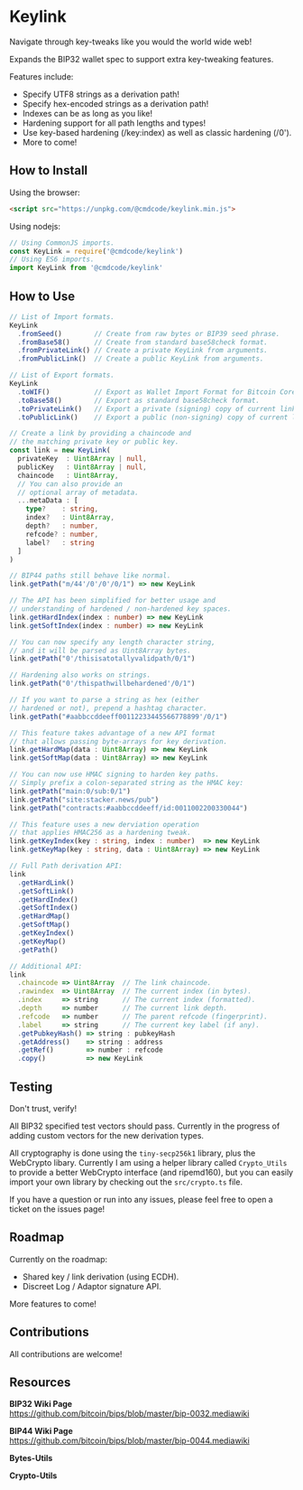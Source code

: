# Keylink

Navigate through key-tweaks like you would the world wide web!

Expands the BIP32 wallet spec to support extra key-tweaking features.

Features include:
 * Specify UTF8 strings as a derivation path!
 * Specify hex-encoded strings as a derivation path!
 * Indexes can be as long as you like!
 * Hardening support for all path lengths and types!
 * Use key-based hardening (/key:index) as well as classic hardening (/0').
 * More to come!

## How to Install
Using the browser:
```html
<script src="https://unpkg.com/@cmdcode/keylink.min.js">
```
Using nodejs:
```js
// Using CommonJS imports.
const KeyLink = require('@cmdcode/keylink')
// Using ES6 imports.
import KeyLink from '@cmdcode/keylink'
```

## How to Use
```ts
// List of Import formats.
KeyLink
  .fromSeed()        // Create from raw bytes or BIP39 seed phrase.
  .fromBase58()      // Create from standard base58check format.
  .fromPrivateLink() // Create a private KeyLink from arguments.
  .fromPublicLink()  // Create a public KeyLink from arguments.

// List of Export formats.
KeyLink
  .toWIF()           // Export as Wallet Import Format for Bitcoin Core.
  .toBase58()        // Export as standard base58check format.
  .toPrivateLink()   // Export a private (signing) copy of current link.
  .toPublicLink()    // Export a public (non-signing) copy of current link.

// Create a link by providing a chaincode and
// the matching private key or public key.
const link = new KeyLink(
  privateKey  : Uint8Array | null,
  publicKey   : Uint8Array | null,
  chaincode   : Uint8Array,
  // You can also provide an 
  // optional array of metadata.
  ...metaData : [
    type?    : string,
    index?   : Uint8Array,
    depth?   : number,
    refcode? : number,
    label?   : string
  ]
)

// BIP44 paths still behave like normal.
link.getPath("m/44'/0'/0'/0/1") => new KeyLink

// The API has been simplified for better usage and
// understanding of hardened / non-hardened key spaces.
link.getHardIndex(index : number) => new KeyLink
link.getSoftIndex(index : number) => new KeyLink

// You can now specify any length character string,
// and it will be parsed as Uint8Array bytes.
link.getPath("0'/thisisatotallyvalidpath/0/1")

// Hardening also works on strings.
link.getPath("0'/thispathwillbehardened'/0/1")

// If you want to parse a string as hex (either
// hardened or not), prepend a hashtag character.
link.getPath("#aabbccddeeff00112233445566778899'/0/1")

// This feature takes advantage of a new API format
// that allows passing byte-arrays for key derivation.
link.getHardMap(data : Uint8Array) => new KeyLink
link.getSoftMap(data : Uint8Array) => new KeyLink

// You can now use HMAC signing to harden key paths.
// Simply prefix a colon-separated string as the HMAC key:
link.getPath("main:0/sub:0/1")
link.getPath("site:stacker.news/pub")
link.getPath("contracts:#aabbccddeeff/id:0011002200330044")

// This feature uses a new derviation operation
// that applies HMAC256 as a hardening tweak.
link.getKeyIndex(key : string, index : number)  => new KeyLink
link.getKeyMap(key : string, data : Uint8Array) => new KeyLink

// Full Path derivation API:
link
  .getHardLink()
  .getSoftLink()
  .getHardIndex()
  .getSoftIndex()
  .getHardMap()
  .getSoftMap()
  .getKeyIndex()
  .getKeyMap()
  .getPath()

// Additional API:
link
  .chaincode => Uint8Array  // The link chaincode.
  .rawindex  => Uint8Array  // The current index (in bytes).
  .index     => string      // The current index (formatted).
  .depth     => number      // The current link depth.
  .refcode   => number      // The parent refcode (fingerprint).
  .label     => string      // The current key label (if any).
  .getPubkeyHash() => string : pubkeyHash
  .getAddress()    => string : address
  .getRef()        => number : refcode
  .copy()          => new KeyLink
```

## Testing
Don't trust, verify!

All BIP32 specified test vectors should pass. Currently in the progress of adding custom vectors for the new derivation types.

All cryptography is done using the `tiny-secp256k1` library, plus the WebCrypto libary. Currently I am using a helper library called `Crypto_Utils` to provide a better WebCrypto interface (and ripemd160), but you can easily import your own library by checking out the `src/crypto.ts` file.

If you have a question or run into any issues, please feel free to open a ticket on the issues page!

## Roadmap

Currently on the roadmap:
 
 * Shared key / link derivation (using ECDH).
 * Discreet Log / Adaptor signature API.

More features to come!

## Contributions
All contributions are welcome!

## Resources

**BIP32 Wiki Page**  
https://github.com/bitcoin/bips/blob/master/bip-0032.mediawiki

**BIP44 Wiki Page**  
https://github.com/bitcoin/bips/blob/master/bip-0044.mediawiki

**Bytes-Utils**  

**Crypto-Utils**  

